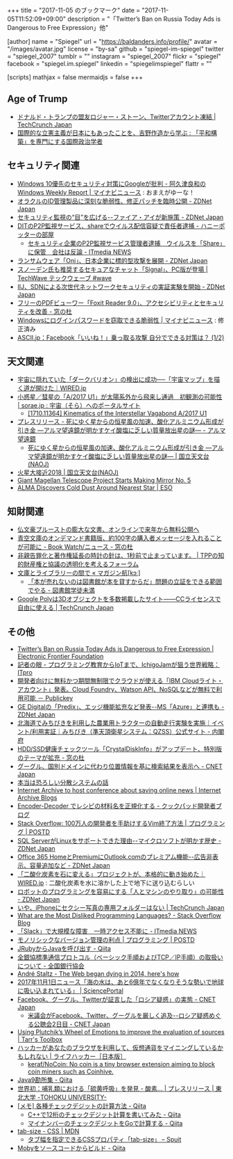 +++
title = "2017-11-05 のブックマーク"
date =  "2017-11-05T11:52:09+09:00"
description = "「Twitter’s Ban on Russia Today Ads is Dangerous to Free Expression」他"

[author]
name      = "Spiegel"
url       = "https://baldanders.info/profile/"
avatar    = "/images/avatar.jpg"
license   = "by-sa"
github    = "spiegel-im-spiegel"
twitter   = "spiegel_2007"
tumblr    = ""
instagram = "spiegel_2007"
flickr    = "spiegel"
facebook  = "spiegel.im.spiegel"
linkedin  = "spiegelimspiegel"
flattr    = ""

[scripts]
  mathjax = false
  mermaidjs = false
+++

## Age of Trump

- [ドナルド・トランプの盟友ロジャー・ストーン、Twitterアカウント凍結 | TechCrunch Japan](https://jp.techcrunch.com/2017/10/30/20171029twitter-bans-a-scrooge/)
- [国際的な立憲主義が日本にもあったことを、吉野作造から学ぶ : 「平和構築」を専門にする国際政治学者](http://shinodahideaki.blog.jp/archives/21861249.html)

## セキュリティ関連

- [Windows 10優先のセキュリティ対策にGoogleが批判 - 阿久津良和のWindows Weekly Report | マイナビニュース](http://news.mynavi.jp/articles/2017/10/30/windows10report/) : おまえがゆーな！
- [オラクルのID管理製品に深刻な脆弱性、修正パッチを臨時公開 - ZDNet Japan](https://japan.zdnet.com/article/35109647/)
- [セキュリティ監視の“目”を広げる--ファイア・アイが新施策 - ZDNet Japan](https://japan.zdnet.com/article/35109662/)
- [DITのP2P監視サービス、shareでウイルス配信容疑で責任者逮捕 - ハニーポッターの部屋](http://connect24h.hatenablog.com/entry/2017/10/31/235344)
    - [セキュリティ企業のP2P監視サービス管理者逮捕　ウイルスを「Share」に保管　会社は反論 - ITmedia NEWS](http://www.itmedia.co.jp/news/articles/1711/02/news087.html)
- [ランサムウェア「Oni」、日本企業に標的型攻撃を展開 - ZDNet Japan](https://japan.zdnet.com/article/35109710/)
- [スノーデン氏も推奨するセキュアなチャット「Signal」、PC版が登場 | TechWave テックウェーブ #wave](http://techwave.jp/archives/introducing-signal-standalone-desktop.html)
- [IIJ、SDNによる次世代ネットワークセキュリティの実証実験を開始 - ZDNet Japan](https://japan.zdnet.com/article/35109734/)
- [フリーのPDFビューワー「Foxit Reader 9.0」、アクセシビリティとセキュリティを改善 - 窓の杜](https://forest.watch.impress.co.jp/docs/news/1089657.html)
- [Windowsにログインパスワードを窃取できる脆弱性 | マイナビニュース](http://news.mynavi.jp/news/2017/11/02/039/) : 修正済み
- [ASCII.jp：Facebook「いいね！」乗っ取る攻撃 自分でできる対策は？ (1/2)](http://ascii.jp/elem/000/001/578/1578586/)

## 天文関連

- [宇宙に隠れていた「ダークバリオン」の検出に成功──「宇宙マップ」を描く道が開けた｜WIRED.jp](https://wired.jp/2017/10/27/dark-baryon/)
- [小惑星／彗星の「A/2017 U1」が太陽系外から飛来し通過　初観測の可能性 | sorae.jp : 宇宙（そら）へのポータルサイト](http://sorae.jp/space/2017_10_30_a2017.html)
    - [[1710.11364] Kinematics of the Interstellar Vagabond A/2017 U1](https://arxiv.org/abs/1710.11364)
- [プレスリリース - 死にゆく星からの恒星風の加速、酸化アルミニウム形成が引き金 ―アルマ望遠鏡が明かすケイ酸塩に乏しい質量放出星の謎― - アルマ望遠鏡](https://alma-telescope.jp/news/press/whya-201711?doing_wp_cron=1509847278.9854331016540527343750)
    - [死にゆく星からの恒星風の加速、酸化アルミニウム形成が引き金 ―アルマ望遠鏡が明かすケイ酸塩に乏しい質量放出星の謎― | 国立天文台(NAOJ)](https://www.nao.ac.jp/news/science/2017/20171102-alma.html)
- [火星大接近2018 | 国立天文台(NAOJ)](https://www.nao.ac.jp/astro/feature/mars2018/)
- [Giant Magellan Telescope Project Starts Making Mirror No. 5](https://www.space.com/38652-giant-magellan-telescope-fifth-mirror-casting.html?utm_content=buffer4c652&utm_medium=social&utm_source=facebook)
- [ALMA Discovers Cold Dust Around Nearest Star | ESO](http://www.eso.org/public/news/eso1735/)

## 知財関連

- [仏文豪プルーストの膨大な文書、オンラインで来年から無料公開へ](http://www.afpbb.com/articles/-/3147987)
- [青空文庫のオンデマンド書籍版、約100字の購入者メッセージを入れることが可能に - Book Watch/ニュース - 窓の杜](https://forest.watch.impress.co.jp/docs/bookwatch/news/1089387.html)
- [非親告罪化と著作権延長の時計の針は、1秒前で止まっています。 | TPPの知的財産権と協議の透明化を考えるフォーラム](http://thinktppip.jp/?p=845)
- [文庫とライブラリーの間で « マガジン航[kɔː]](https://magazine-k.jp/2017/11/01/editors-note-26/)
    - [「本が売れないのは図書館が本を貸すからだ」問題の立証をできる範囲でやる - 図書館学徒未満](http://lovelibrary.hatenablog.com/entry/2017/11/02/143242)
- [Google Polyは3Dオブジェクトを多数掲載したサイト――CCライセンスで自由に使える | TechCrunch Japan](https://jp.techcrunch.com/2017/11/02/20171101google-launches-poly-a-home-for-the-worlds-3d-objects-built-for-creators/)

## その他

- [Twitter’s Ban on Russia Today Ads is Dangerous to Free Expression | Electronic Frontier Foundation](https://www.eff.org/deeplinks/2017/10/twitters-ban-russia-today-ads-dangerous-free-expression)
- [記者の眼 - プログラミング教育からIoTまで、IchigoJamが狙う世界戦略：ITpro](http://itpro.nikkeibp.co.jp/atcl/watcher/14/334361/102500947/?rt=nocnt)
- [開発者向けに無料かつ期間無制限でクラウドが使える「IBM Cloudライト・アカウント」発表。Cloud Foundry、Watson API、NoSQLなどが無料で利用可能 － Publickey](http://www.publickey1.jp/blog/17/IBM_cloud_lite_account.html)
- [GE Digitalの「Predix」、エッジ機能拡充など発表--MS「Azure」と連携も - ZDNet Japan](https://japan.zdnet.com/article/35109539/)
- [北海道でみちびきを利用した農業用トラクターの自動走行実験を実施｜イベント/利用実証｜みちびき（準天頂衛星システム：QZSS）公式サイト - 内閣府](http://qzss.go.jp/events/furano_171030.html)
- [HDD/SSD健康チェックツール「CrystalDiskInfo」がアップデート、特別版のテーマが拡充 - 窓の杜](https://forest.watch.impress.co.jp/docs/news/1088821.html)
- [グーグル、国別ドメインに代わり位置情報を基に検索結果を表示へ - CNET Japan](https://japan.cnet.com/article/35109585/)
- [本当は恐ろしい分散システムの話](https://www.slideshare.net/kumagi/ss-81368169)
- [Internet Archive to host conference about saving online news | Internet Archive Blogs](http://blog.archive.org/2017/10/29/internet-archive-to-host-conference-about-saving-online-news/)
- [Encoder-Decoder でレシピの材料名を正規化する - クックパッド開発者ブログ](http://techlife.cookpad.com/entry/2017/10/30/080102)
- [Stack Overflow: 100万人の開発者を手助けするVim終了方法 | プログラミング | POSTD](http://postd.cc/stack-overflow-helping-one-million-developers-exit-vim/)
- [SQL ServerがLinuxをサポートできた理由--マイクロソフトが明かす歴史 - ZDNet Japan](https://japan.zdnet.com/article/35109600/)
- [Office 365 HomeとPremiumにOutlook.comのプレミアム機能--広告非表示、容量追加など - ZDNet Japan](https://japan.zdnet.com/article/35109612/)
- [「二酸化炭素を石に変える」プロジェクトが、本格的に動き始めた｜WIRED.jp](https://wired.jp/2017/10/31/first-facility-grabs-co2-from-the-air-and-stores-it-underground/) : 二酸化炭素を水に溶かした上で地下に送り込むらしい
- [ロボットのプログラミングを容易にする「人とマシンのやり取り」の可能性 - ZDNet Japan](https://japan.zdnet.com/article/35109196/)
- [いや、iPhoneにセクシー写真の専用フォルダーはない | TechCrunch Japan](https://jp.techcrunch.com/2017/10/31/20171030no-iphones-dont-have-a-special-folder-for-your-sexy-pics/)
- [What are the Most Disliked Programming Languages? - Stack Overflow Blog](https://stackoverflow.blog/2017/10/31/disliked-programming-languages/?cb=1)
- [「Slack」で大規模な障害　一時アクセス不能に - ITmedia NEWS](http://www.itmedia.co.jp/news/articles/1711/01/news066.html)
- [モノリシックなバージョン管理の利点 | プログラミング | POSTD](http://postd.cc/monorepo/)
- [JRubyからJavaを呼び出す - Qiita](https://qiita.com/_-----------_/items/0b4bd2b276ada320e91f)
- [全銀協標準通信プロトコル（ベーシック手順およびTCP／IP手順）の取扱いについて - 全国銀行協会](https://www.zenginkyo.or.jp/news/detail/nid/8828/)
- [André Staltz - The Web began dying in 2014, here's how](https://staltz.com/the-web-began-dying-in-2014-heres-how.html)
- [2017年11月1日ニュース「海の水は、あと6億年でなくなりそうな勢いで地球に吸い込まれている」 | SciencePortal](http://scienceportal.jst.go.jp/news/newsflash_review/newsflash/2017/11/20171101_01.html)
- [Facebook、グーグル、Twitterが証言した「ロシア疑惑」の実態 - CNET Japan](https://japan.cnet.com/article/35109682/)
    - [米議会がFacebook、Twitter、グーグルを厳しく追及--ロシア疑惑めぐる公聴会2日目 - CNET Japan](https://japan.cnet.com/article/35109764/)
- [Using Plutchik’s Wheel of Emotions to improve the evaluation of sources | Tarr's Toolbox](https://www.classtools.net/blog/using-plutchiks-wheel-of-emotions-to-improve-the-evaluation-of-sources/)
- [ハッカーがあなたのブラウザを利用して、仮想通貨をマイニングしているかもしれない | ライフハッカー［日本版］](https://www.lifehacker.jp/2017/10/171031-how-to-stop-sites-from-harvesting-cryptocurrency-from.html)
    - [keraf/NoCoin: No coin is a tiny browser extension aiming to block coin miners such as Coinhive.](https://github.com/keraf/NoCoin/)
- [Java9勘所集 - Qiita](https://qiita.com/shiroma_yuki/items/8725a73493e3fe75155d)
- [世界初：哺乳類における「硫黄呼吸」を発見 - 酸素... | プレスリリース | 東北大学 -TOHOKU UNIVERSITY-](http://www.tohoku.ac.jp/japanese/2017/10/press20171025-02.html)
- [[メモ] 各種チェックデジットの計算方法 - Qiita](https://qiita.com/yoshi389111/items/00ca7b3ed9ceac904cde)
    - [C++で12桁のチェックデジット計算を書いてみた - Qiita](https://qiita.com/S_H_/items/bfd224e96732163add75)
    - [マイナンバーのチェックデジットをGoで計算する - Qiita](https://qiita.com/qube81/items/f66a38b28ec58bc5c4da)
- [tab-size - CSS | MDN](https://developer.mozilla.org/ja/docs/Web/CSS/tab-size)
    - [タブ幅を指定できるCSSプロパティ「tab-size」 – Spuit](https://spuit.tech/css/tab-size/)
- [Mobyをソースコードからビルド - Qiita](https://qiita.com/kohga/items/0a8defe4fa9bf09a2177)

